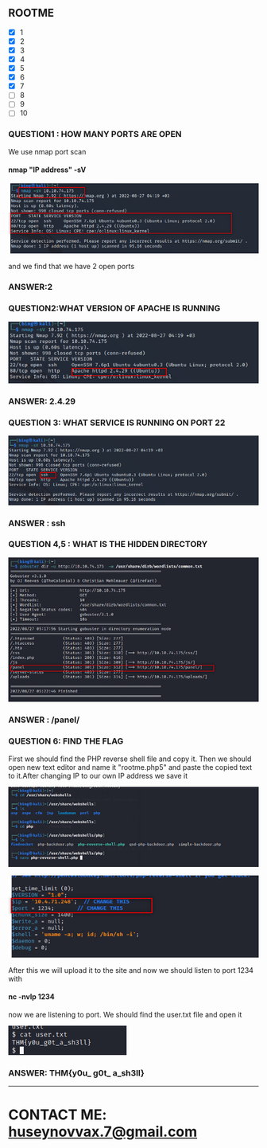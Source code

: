 ## ROOTME
- [x] 1
- [x] 2
- [x] 3
- [x] 4
- [x] 5
- [x] 6
- [x] 7
- [ ] 8
- [ ] 9
- [ ] 10

### QUESTION1 : HOW MANY PORTS ARE OPEN
We use nmap port scan 
#### nmap "IP address" -sV
![img1](https://github.com/khadija1903/CTF_WRITEUPS/blob/main/rootme/img/1.png)

and we find that we have 2 open ports 
### ANSWER:2

### QUESTION2:WHAT VERSION OF APACHE IS RUNNING

![img2](https://github.com/khadija1903/CTF_WRITEUPS/blob/main/rootme/img/2.png)

### ANSWER: 2.4.29

### QUESTION 3: WHAT SERVICE IS RUNNING ON PORT 22
 ![img3](https://github.com/khadija1903/CTF_WRITEUPS/blob/main/rootme/img/3.png)
 
### ANSWER : ssh

### QUESTION 4,5 : WHAT IS THE HIDDEN DIRECTORY
![img4](https://github.com/khadija1903/CTF_WRITEUPS/blob/main/rootme/img/4.png)

### ANSWER : /panel/

### QUESTION 6: FIND THE FLAG
First we should find the PHP reverse shell file and copy it. Then we should open new text editor and name it "rootme.php5" and paste the copied text to it.After changing IP to our own IP address we save it 

![img5](https://github.com/khadija1903/CTF_WRITEUPS/blob/main/rootme/img/5.png)

![img6](https://github.com/khadija1903/CTF_WRITEUPS/blob/main/rootme/img/6.png)

After this we will upload it to the site and now we should listen to port 1234 with 
#### nc -nvlp 1234 
now we are listening to port.
We should find the user.txt file and open it 

![img7](https://github.com/khadija1903/CTF_WRITEUPS/blob/main/rootme/img/7.png)

### ANSWER: THM{y0u_ g0t_ a_sh3ll}

---
# CONTACT ME: huseynovvax.7@gmail.com

